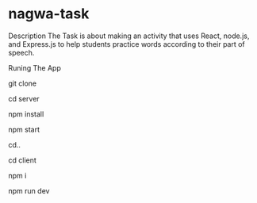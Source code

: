 # nagwa-task

Description
The Task is about making an activity that uses React, node.js, and Express.js to help students practice words according to their part of speech.

Runing The App

git clone

cd server

npm install

npm start

cd..

cd client

npm i

npm run dev

